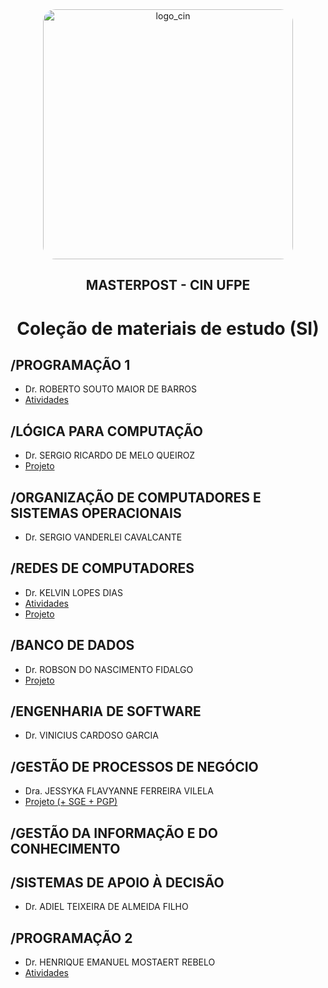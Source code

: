 <div align="center">
  <img src="https://portal.cin.ufpe.br/wp-content/uploads/2020/07/Horizontal-Vermelho-Logotipo-CIn-UFPE.png" alt="logo_cin" width="400" height="auto" style="border-radius:20px;" />
  <h2>
    MASTERPOST - CIN UFPE
  </h2>
  <h1>
    Coleção de materiais de estudo (SI)
  </h1> 
</div>

## /PROGRAMAÇÃO 1 
- Dr. ROBERTO SOUTO MAIOR DE BARROS
- <a href="https://github.com/isabelleqga/atividadesUFPE/tree/main/P1">Atividades</a>
## /LÓGICA PARA COMPUTAÇÃO
- Dr. SERGIO RICARDO DE MELO QUEIROZ
- <a href="https://github.com/isabelleqga/familiaDesfuncional">Projeto</a>
## /ORGANIZAÇÃO DE COMPUTADORES E SISTEMAS OPERACIONAIS
- Dr. SERGIO VANDERLEI CAVALCANTE 
## /REDES DE COMPUTADORES
- Dr. KELVIN LOPES DIAS
- <a href="https://github.com/isabelleqga/atividadesUFPE/tree/main/Redes">Atividades</a>
- <a href="https://github.com/isabelleqga/ProjetoRedes">Projeto</a>
## /BANCO DE DADOS
- Dr. ROBSON DO NASCIMENTO FIDALGO
- <a href="https://github.com/isabelleqga/BDCopa2022">Projeto</a>
## /ENGENHARIA DE SOFTWARE
- Dr. VINICIUS CARDOSO GARCIA
## /GESTÃO DE PROCESSOS DE NEGÓCIO
- Dra. JESSYKA FLAVYANNE FERREIRA VILELA
- <a href="https://github.com/isabelleqga/projeto-segel-22-2">Projeto (+ SGE + PGP)</a>
## /GESTÃO DA INFORMAÇÃO E DO CONHECIMENTO
## /SISTEMAS DE APOIO À DECISÃO
- Dr. ADIEL TEIXEIRA DE ALMEIDA FILHO
## /PROGRAMAÇÃO 2
- Dr. HENRIQUE EMANUEL MOSTAERT REBELO
- <a href="https://github.com/isabelleqga/atividadesUFPE/tree/main/P2">Atividades</a>
